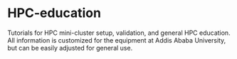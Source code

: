 # HPC-education

Tutorials for HPC mini-cluster setup, validation, and general HPC education. 
All information is customized for the equipment at Addis Ababa University, but can be easily adjusted for general use.
